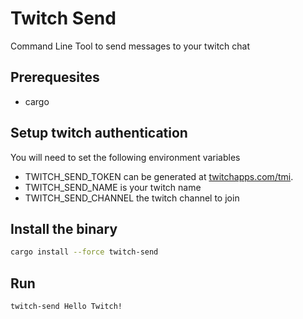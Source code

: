 # Twitch Send

Command Line Tool to send messages to your twitch chat

## Prerequesites

- cargo

## Setup twitch authentication

You will need to set the following environment variables
- TWITCH_SEND_TOKEN can be generated at [twitchapps.com/tmi](https://twitchapps.com/tmi).
- TWITCH_SEND_NAME is your twitch name
- TWITCH_SEND_CHANNEL the twitch channel to join

## Install the binary

```bash
cargo install --force twitch-send
```

## Run
```bash
twitch-send Hello Twitch!
```
